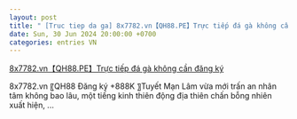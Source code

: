 ```yaml
---
layout: post
title: " [Truc tiep da ga] 8x7782.vn【QH88.PE】Trực tiếp đá gà không cần đăng ký"
date: Sun, 30 Jun 2024 20:00:00 +0700
categories: entries VN
---
```

[8x7782.vn【QH88.PE】Trực tiếp đá gà không cần đăng ký](https://www.visithcmc.vn/8x7782.vn%20wv?wv_8x7782.vn.jsp)

8x7782.vn  〖QH88 Đăng ký +888K 〗Tuyết Mạn Lâm vừa mới trấn an nhân tâm không bao lâu, một tiếng kinh thiên động địa thiên chấn bỗng nhiên xuất hiện, ...

